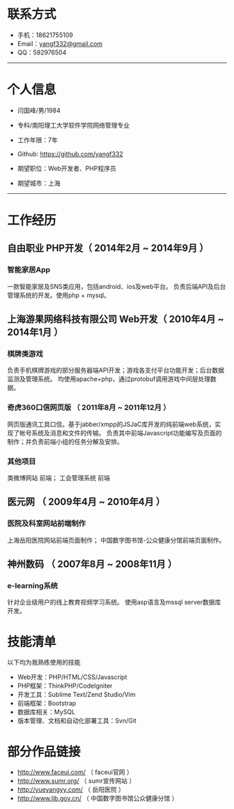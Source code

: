 # 联系方式

- 手机：18621755109
- Email：yangf332@gmail.com
- QQ：592976504

---

# 个人信息

 - 闫国峰/男/1984 
 - 专科/南阳理工大学软件学院网络管理专业 
 - 工作年限：7年
 - Github: https://github.com/yangf332

 - 期望职位：Web开发者、PHP程序员
 - 期望城市：上海

---

# 工作经历

## 自由职业 PHP开发（ 2014年2月 ~ 2014年9月 ）

### 智能家居App
一款智能家居及SNS类应用，包括android、ios及web平台。
负责后端API及后台管理系统的开发。使用php + mysql。


## 上海游果网络科技有限公司  Web开发（ 2010年4月 ~ 2014年1月 ）

### 棋牌类游戏
负责手机棋牌游戏的部分服务器端API开发；游戏各支付平台功能开发；后台数据监测及管理系统。
均使用apache+php，通过protobuf调用游戏中间层处理数据。

### 奇虎360口信网页版 （ 2011年8月 ~ 2011年12月 ）
网页版通讯工具口信。基于jabber/xmpp的JSJaC库开发的纯前端web系统，实现了帐号系统及消息和文件的传输。
负责其中前端Javascript功能编写及页面的制作；并负责前端小组的任务分解及安排。

### 其他项目
类微博网站 前端；
工会管理系统 前端

 
## 医元网 （ 2009年4月 ~ 2010年4月 ）

### 医院及科室网站前端制作
上海岳阳医院网站前端页面制作；
中国数字图书馆-公众健康分馆前端页面制作。

## 神州数码 （ 2007年8月 ~ 2008年11月 ）

### e-learning系统
针对企业级用户的线上教育视频学习系统。
使用asp语言及mssql server数据库开发。



# 技能清单

以下均为我熟练使用的技能

- Web开发：PHP/HTML/CSS/Javascript
- PHP框架：ThinkPHP/CodeIgniter
- 开发工具：Sublime Text/Zend Studio/Vim
- 前端框架：Bootstrap
- 数据库相关：MySQL
- 版本管理、文档和自动化部署工具：Svn/Git

# 部分作品链接

- http://www.faceui.com/  （ faceui官网 ）
- http://www.sumr.org/    （ sumr宣传网站 ）
- http://yueyangyy.com/   （ 岳阳医院 ）
- http://www.lib.gov.cn/  （ 中国数字图书馆公众健康分馆 ）
